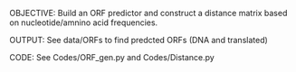 OBJECTIVE: Build an ORF predictor and construct a distance matrix based on nucleotide/amnino acid frequencies.

OUTPUT: See data/ORFs to find predcted ORFs (DNA and translated)

CODE: See Codes/ORF_gen.py  and Codes/Distance.py

